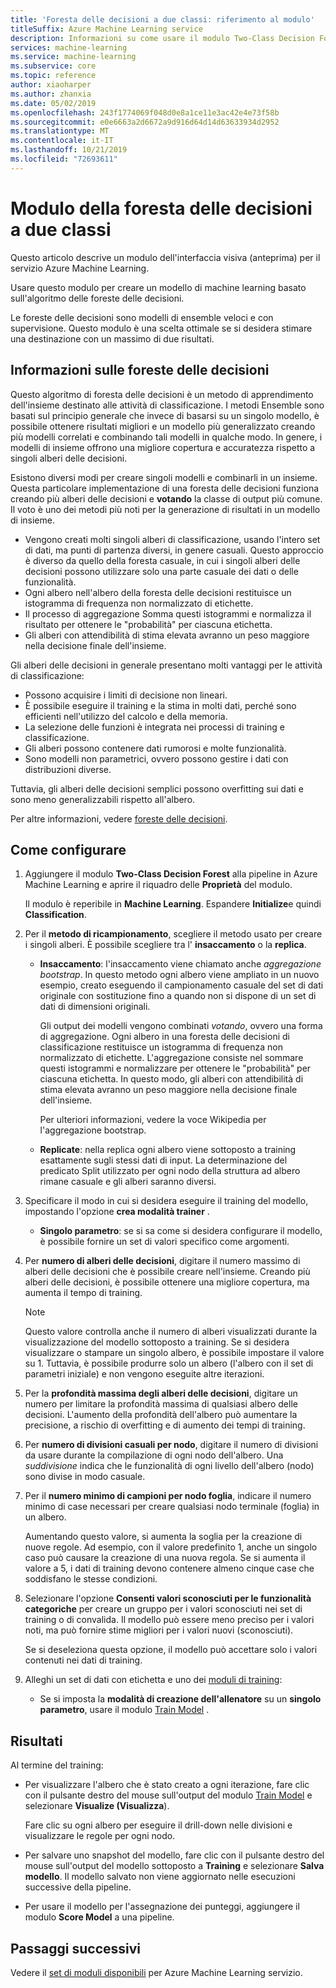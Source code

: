```yaml
---
title: 'Foresta delle decisioni a due classi: riferimento al modulo'
titleSuffix: Azure Machine Learning service
description: Informazioni su come usare il modulo Two-Class Decision Forest nel servizio Azure Machine Learning per creare un modello di machine learning basato sull'algoritmo delle foreste delle decisioni.
services: machine-learning
ms.service: machine-learning
ms.subservice: core
ms.topic: reference
author: xiaoharper
ms.author: zhanxia
ms.date: 05/02/2019
ms.openlocfilehash: 243f1774069f048d0e8a1ce11e3ac42e4e73f58b
ms.sourcegitcommit: e0e6663a2d6672a9d916d64d14d63633934d2952
ms.translationtype: MT
ms.contentlocale: it-IT
ms.lasthandoff: 10/21/2019
ms.locfileid: "72693611"
---
```

# <a name="two-class-decision-forest-module"></a>Modulo della foresta delle decisioni a due classi

Questo articolo descrive un modulo dell'interfaccia visiva (anteprima) per il servizio Azure Machine Learning.

Usare questo modulo per creare un modello di machine learning basato sull'algoritmo delle foreste delle decisioni.  

Le foreste delle decisioni sono modelli di ensemble veloci e con supervisione. Questo modulo è una scelta ottimale se si desidera stimare una destinazione con un massimo di due risultati. 

## <a name="understanding-decision-forests"></a>Informazioni sulle foreste delle decisioni

Questo algoritmo di foresta delle decisioni è un metodo di apprendimento dell'insieme destinato alle attività di classificazione. I metodi Ensemble sono basati sul principio generale che invece di basarsi su un singolo modello, è possibile ottenere risultati migliori e un modello più generalizzato creando più modelli correlati e combinando tali modelli in qualche modo. In genere, i modelli di insieme offrono una migliore copertura e accuratezza rispetto a singoli alberi delle decisioni. 

Esistono diversi modi per creare singoli modelli e combinarli in un insieme. Questa particolare implementazione di una foresta delle decisioni funziona creando più alberi delle decisioni e **votando** la classe di output più comune. Il voto è uno dei metodi più noti per la generazione di risultati in un modello di insieme. 

+ Vengono creati molti singoli alberi di classificazione, usando l'intero set di dati, ma punti di partenza diversi, in genere casuali. Questo approccio è diverso da quello della foresta casuale, in cui i singoli alberi delle decisioni possono utilizzare solo una parte casuale dei dati o delle funzionalità.
+ Ogni albero nell'albero della foresta delle decisioni restituisce un istogramma di frequenza non normalizzato di etichette. 
+ Il processo di aggregazione Somma questi istogrammi e normalizza il risultato per ottenere le "probabilità" per ciascuna etichetta. 
+ Gli alberi con attendibilità di stima elevata avranno un peso maggiore nella decisione finale dell'insieme.

Gli alberi delle decisioni in generale presentano molti vantaggi per le attività di classificazione:
  
- Possono acquisire i limiti di decisione non lineari.
- È possibile eseguire il training e la stima in molti dati, perché sono efficienti nell'utilizzo del calcolo e della memoria.
- La selezione delle funzioni è integrata nei processi di training e classificazione.  
- Gli alberi possono contenere dati rumorosi e molte funzionalità.  
- Sono modelli non parametrici, ovvero possono gestire i dati con distribuzioni diverse. 

Tuttavia, gli alberi delle decisioni semplici possono overfitting sui dati e sono meno generalizzabili rispetto all'albero.

Per altre informazioni, vedere [foreste delle decisioni](https://go.microsoft.com/fwlink/?LinkId=403677).  

## <a name="how-to-configure"></a>Come configurare
  
1.  Aggiungere il modulo **Two-Class Decision Forest** alla pipeline in Azure Machine Learning e aprire il riquadro delle **Proprietà** del modulo. 

    Il modulo è reperibile in **Machine Learning**. Espandere **Initialize**e quindi **Classification**.  
  
2.  Per il **metodo di ricampionamento**, scegliere il metodo usato per creare i singoli alberi.  È possibile scegliere tra l' **insaccamento** o la **replica**.  
  
    -   **Insaccamento**: l'insaccamento viene chiamato anche *aggregazione bootstrap*. In questo metodo ogni albero viene ampliato in un nuovo esempio, creato eseguendo il campionamento casuale del set di dati originale con sostituzione fino a quando non si dispone di un set di dati di dimensioni originali.  
  
         Gli output dei modelli vengono combinati *votando*, ovvero una forma di aggregazione. Ogni albero in una foresta delle decisioni di classificazione restituisce un istogramma di frequenza non normalizzato di etichette. L'aggregazione consiste nel sommare questi istogrammi e normalizzare per ottenere le "probabilità" per ciascuna etichetta. In questo modo, gli alberi con attendibilità di stima elevata avranno un peso maggiore nella decisione finale dell'insieme.  
  
         Per ulteriori informazioni, vedere la voce Wikipedia per l'aggregazione bootstrap.  
  
    -   **Replicate**: nella replica ogni albero viene sottoposto a training esattamente sugli stessi dati di input. La determinazione del predicato Split utilizzato per ogni nodo della struttura ad albero rimane casuale e gli alberi saranno diversi.   
  
3.  Specificare il modo in cui si desidera eseguire il training del modello, impostando l'opzione **crea modalità trainer** .  
  
    -   **Singolo parametro**: se si sa come si desidera configurare il modello, è possibile fornire un set di valori specifico come argomenti.
  
4.  Per **numero di alberi delle decisioni**, digitare il numero massimo di alberi delle decisioni che è possibile creare nell'insieme. Creando più alberi delle decisioni, è possibile ottenere una migliore copertura, ma aumenta il tempo di training.  
  
    > [!NOTE]
    >  Questo valore controlla anche il numero di alberi visualizzati durante la visualizzazione del modello sottoposto a training. Se si desidera visualizzare o stampare un singolo albero, è possibile impostare il valore su 1. Tuttavia, è possibile produrre solo un albero (l'albero con il set di parametri iniziale) e non vengono eseguite altre iterazioni.
  
5.  Per la **profondità massima degli alberi delle decisioni**, digitare un numero per limitare la profondità massima di qualsiasi albero delle decisioni. L'aumento della profondità dell'albero può aumentare la precisione, a rischio di overfitting e di aumento dei tempi di training.
  
6.  Per **numero di divisioni casuali per nodo**, digitare il numero di divisioni da usare durante la compilazione di ogni nodo dell'albero. Una *suddivisione* indica che le funzionalità di ogni livello dell'albero (nodo) sono divise in modo casuale.
  
7.  Per il **numero minimo di campioni per nodo foglia**, indicare il numero minimo di case necessari per creare qualsiasi nodo terminale (foglia) in un albero.
  
     Aumentando questo valore, si aumenta la soglia per la creazione di nuove regole. Ad esempio, con il valore predefinito 1, anche un singolo caso può causare la creazione di una nuova regola. Se si aumenta il valore a 5, i dati di training devono contenere almeno cinque case che soddisfano le stesse condizioni.  
  
8.  Selezionare l'opzione **Consenti valori sconosciuti per le funzionalità categoriche** per creare un gruppo per i valori sconosciuti nei set di training o di convalida. Il modello può essere meno preciso per i valori noti, ma può fornire stime migliori per i valori nuovi (sconosciuti). 

     Se si deseleziona questa opzione, il modello può accettare solo i valori contenuti nei dati di training.
  
9. Alleghi un set di dati con etichetta e uno dei [moduli di training](module-reference.md):  
  
    -   Se si imposta la **modalità di creazione dell'allenatore** su un **singolo parametro**, usare il modulo [Train Model](./train-model.md) .  
  
    
## <a name="results"></a>Risultati

Al termine del training:

+ Per visualizzare l'albero che è stato creato a ogni iterazione, fare clic con il pulsante destro del mouse sull'output del modulo [Train Model](./train-model.md) e selezionare **Visualize (Visualizza**).
  
    Fare clic su ogni albero per eseguire il drill-down nelle divisioni e visualizzare le regole per ogni nodo.

+ Per salvare uno snapshot del modello, fare clic con il pulsante destro del mouse sull'output del modello sottoposto a **Training** e selezionare **Salva modello**. Il modello salvato non viene aggiornato nelle esecuzioni successive della pipeline.

+ Per usare il modello per l'assegnazione dei punteggi, aggiungere il modulo **Score Model** a una pipeline.


## <a name="next-steps"></a>Passaggi successivi

Vedere il [set di moduli disponibili](module-reference.md) per Azure Machine Learning servizio. 